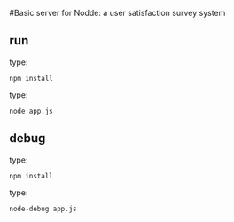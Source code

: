 #Basic server for Nodde: a user satisfaction survey system 

## run

type: 

    npm install

type: 

    node app.js
    

## debug

type: 

    npm install
    
type: 

    node-debug app.js
    
